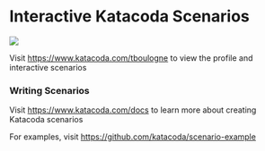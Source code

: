 # Interactive Katacoda Scenarios

[![](http://shields.katacoda.com/katacoda/tboulogne/count.svg)](https://www.katacoda.com/tboulogne "Get your profile on Katacoda.com")

Visit https://www.katacoda.com/tboulogne to view the profile and interactive scenarios

### Writing Scenarios
Visit https://www.katacoda.com/docs to learn more about creating Katacoda scenarios

For examples, visit https://github.com/katacoda/scenario-example
